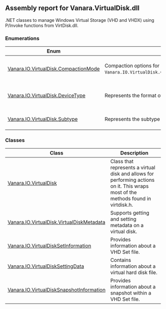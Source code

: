 ## Assembly report for Vanara.VirtualDisk.dll
.NET classes to manage Windows Virtual Storage (VHD and VHDX) using P/Invoke functions from VirtDisk.dll.
### Enumerations
Enum | Description | Values
---- | ---- | ----
[Vanara.IO.VirtualDisk.CompactionMode](https://github.com/dahall/Vanara/search?l=C%23&q=CompactionMode) | Compaction options for `Vanara.IO.VirtualDisk.CompactAsync(Vanara.IO.VirtualDisk.CompactionMode,System.Threading.CancellationToken,System.IProgress{System.Int32})`. | Full, Quick, Retrim, Pretrimmed, Prezeroed
[Vanara.IO.VirtualDisk.DeviceType](https://github.com/dahall/Vanara/search?l=C%23&q=DeviceType) | Represents the format of the virtual disk. | Unknown, Iso, Vhd, Vhdx, VhdSet
[Vanara.IO.VirtualDisk.Subtype](https://github.com/dahall/Vanara/search?l=C%23&q=Subtype) | Represents the subtype of a virtual disk. | Fixed, Dynamic, Differencing
### Classes
Class | Description
---- | ----
[Vanara.IO.VirtualDisk](https://github.com/dahall/Vanara/search?l=C%23&q=VirtualDisk) | Class that represents a virtual disk and allows for performing actions on it. This wraps most of the methods found in virtdisk.h.
[Vanara.IO.VirtualDisk.VirtualDiskMetadata](https://github.com/dahall/Vanara/search?l=C%23&q=VirtualDiskMetadata) | Supports getting and setting metadata on a virtual disk.
[Vanara.IO.VirtualDiskSetInformation](https://github.com/dahall/Vanara/search?l=C%23&q=VirtualDiskSetInformation) | Provides information about a VHD Set file.
[Vanara.IO.VirtualDiskSettingData](https://github.com/dahall/Vanara/search?l=C%23&q=VirtualDiskSettingData) | Contains information about a virtual hard disk file.
[Vanara.IO.VirtualDiskSnapshotInformation](https://github.com/dahall/Vanara/search?l=C%23&q=VirtualDiskSnapshotInformation) | Provides information about a snapshot within a VHD Set file.

